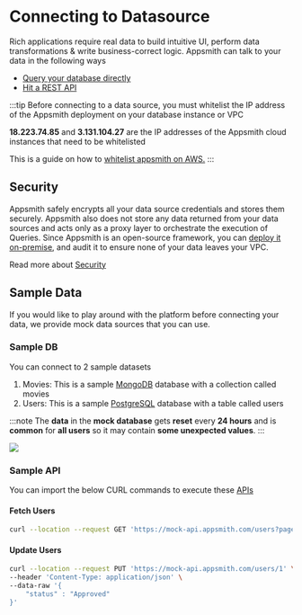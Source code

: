 # Connecting to Datasource

Rich applications require real data to build intuitive UI, perform data transformations & write business-correct logic. Appsmith can talk to your data in the following ways

* [Query your database directly](connecting-to-databases)
* [Hit a REST API](authentication/)

:::tip
Before connecting to a data source, you must whitelist the IP address of the Appsmith deployment on your database instance or VPC

**18.223.74.85** and **3.131.104.27** are the IP addresses of the Appsmith cloud instances that need to be whitelisted

This is a guide on how to [whitelist appsmith on AWS.](/learning-and-resources/how-to-guides/aws-whitelist)
:::

## Security

Appsmith safely encrypts all your data source credentials and stores them securely. Appsmith also does not store any data returned from your data sources and acts only as a proxy layer to orchestrate the execution of Queries. Since Appsmith is an open-source framework, you can [deploy it on-premise](/getting-started/setup/), and audit it to ensure none of your data leaves your VPC.

Read more about [Security](/product/security)

## Sample Data

If you would like to play around with the platform before connecting your data, we provide mock data sources that you can use.

### Sample DB

You can connect to 2 sample datasets

1. Movies: This is a sample [MongoDB](/reference/datasources/querying-mongodb/) database with a collection called movies
2. Users: This is a sample [PostgreSQL](/reference/datasources/querying-postgres) database with a table called users

:::note
The **data** in the **mock database** gets **reset** every **24 hours** and is **common** for **all users** so it may contain **some unexpected values**.
:::

![](</img/add_mock_db_(3).gif>)

### Sample API

You can import the below CURL commands to execute these [APIs](authentication/)

#### Fetch Users

```bash
curl --location --request GET 'https://mock-api.appsmith.com/users?page=1'
```

#### Update Users

```bash
curl --location --request PUT 'https://mock-api.appsmith.com/users/1' \
--header 'Content-Type: application/json' \
--data-raw '{
    "status" : "Approved"
}'
```
